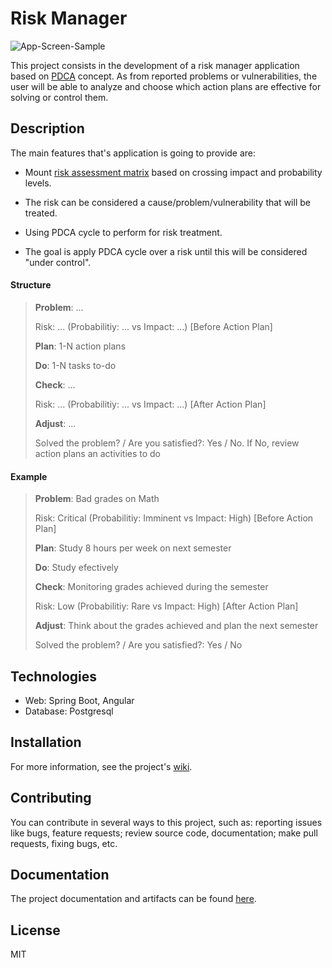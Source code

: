 # Risk Manager

![App-Screen-Sample](https://github.com/dancodingbr/riskmanager/blob/feature/analyze-results/docs/misc/app-screen-sample.png)

This project consists in the development of a risk manager application based on [PDCA](https://www.mindtools.com/media/Diagrams/PDCA2017.jpg) concept. As from reported problems or vulnerabilities, the user will be able to analyze and choose which action plans are effective for solving or control them. 

## Description

The main features that's application is going to provide are:

- Mount [risk assessment matrix](https://www.schgroup.com/wp-content/uploads/2019/07/risk1.png) based on crossing impact and probability levels.

- The risk can be considered a cause/problem/vulnerability that will be treated.

- Using PDCA cycle to perform for risk treatment.

- The goal is apply PDCA cycle over a risk until this will be considered "under control".

#### Structure

> **Problem**: ... 
>
> Risk: ... (Probabilitiy: ... vs Impact: ...) [Before Action Plan]
>
> **Plan**: 1-N action plans
>
> **Do**: 1-N tasks to-do
>
> **Check**: ... 
>
> Risk: ... (Probabilitiy: ... vs Impact: ...) [After Action Plan] 
>
> **Adjust**: ... 
>
> Solved the problem? / Are you satisfied?: Yes / No. If No, review action plans an activities to do
>

#### Example

> **Problem**: Bad grades on Math
>
> Risk: Critical (Probabilitiy: Imminent vs Impact: High) [Before Action Plan]
>
> **Plan**: Study 8 hours per week on next semester
>
> **Do**: Study efectively
>
> **Check**: Monitoring grades achieved during the semester
>
> Risk: Low (Probabilitiy: Rare vs Impact: High) [After Action Plan] 
>
> **Adjust**: Think about the grades achieved and plan the next semester
>
> Solved the problem? / Are you satisfied?: Yes / No
>

## Technologies

- Web: Spring Boot, Angular
- Database: Postgresql

## Installation

For more information, see the project's [wiki](https://github.com/dancodingbr/riskmanager/blob/main/docs/wiki.md).

## Contributing

You can contribute in several ways to this project, such as: reporting issues like bugs, feature requests; review source code, documentation; make pull requests, fixing bugs, etc.

## Documentation

The project documentation and artifacts can be found [here](https://github.com/dancodingbr/riskmanager/tree/main/docs).

## License

MIT

